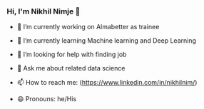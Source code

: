 ### Hi, I'm Nikhil Nimje 👋

- 🔭 I’m currently working on Almabetter as trainee

- 🌱 I’m currently learning Machine learning and Deep Learning 

- 🤔 I’m looking for help with finding job

- 💬 Ask me about related data science

- 📫 How to reach me: (https://www.linkedin.com/in/nikhilnim/)

- 😄 Pronouns: he/His
